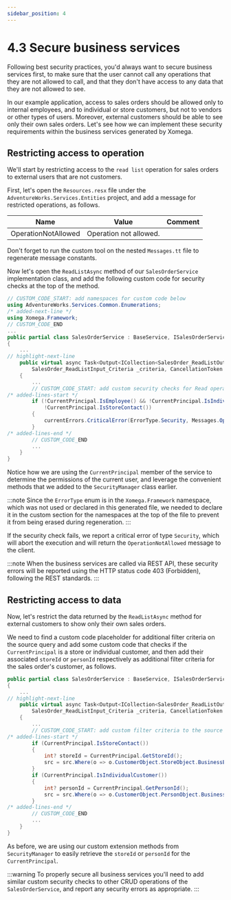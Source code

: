 ```yaml
---
sidebar_position: 4
---
```


# 4.3 Secure business services

Following best security practices, you'd always want to secure business services first, to make sure that the user cannot call any operations that they are not allowed to call, and that they don't have access to any data that they are not allowed to see.

In our example application, access to sales orders should be allowed only to internal employees, and to individual or store customers, but not to vendors or other types of users. Moreover, external customers should be able to see only their own sales orders. Let's see how we can implement these security requirements within the business services generated by Xomega.

## Restricting access to operation

We'll start by restricting access to the `read list` operation for sales orders to external users that are not customers.

First, let's open the `Resources.resx` file under the `AdventureWorks.Services.Entities` project, and add a message for restricted operations, as follows.

|Name|Value|Comment|
| -- | --- | ----- |
|OperationNotAllowed|Operation not allowed.||

Don't forget to run the custom tool on the nested `Messages.tt` file to regenerate message constants.

Now let's open the `ReadListAsync` method of our `SalesOrderService` implementation class, and add the following custom code for security checks at the top of the method.

```cs title="SalesOrderService.cs"
// CUSTOM_CODE_START: add namespaces for custom code below
using AdventureWorks.Services.Common.Enumerations;
/* added-next-line */
using Xomega.Framework;
// CUSTOM_CODE_END
...
public partial class SalesOrderService : BaseService, ISalesOrderService
{
    ...
// highlight-next-line
    public virtual async Task<Output<ICollection<SalesOrder_ReadListOutput>>> ReadListAsync(
        SalesOrder_ReadListInput_Criteria _criteria, CancellationToken token = default)
    {
        ...
        // CUSTOM_CODE_START: add custom security checks for Read operation below
/* added-lines-start */
        if (!CurrentPrincipal.IsEmployee() && !CurrentPrincipal.IsIndividualCustomer() &&
            !CurrentPrincipal.IsStoreContact())
        {
            currentErrors.CriticalError(ErrorType.Security, Messages.OperationNotAllowed);
        }
/* added-lines-end */
        // CUSTOM_CODE_END
        ...
    }
}
```

Notice how we are using the `CurrentPrincipal` member of the service to determine the permissions of the current user, and leverage the convenient methods that we added to the `SecurityManager` class earlier.

:::note
Since the `ErrorType` enum is in the `Xomega.Framework` namespace, which was not used or declared in this generated file, we needed to declare it in the custom section for the namespaces at the top of the file to prevent it from being erased during regeneration.
:::

If the security check fails, we report a critical error of type `Security`, which will abort the execution and will return the `OperationNotAllowed` message to the client.

:::note
When the business services are called via REST API, these security errors will be reported using the HTTP status code 403 (Forbidden), following the REST standards.
:::

## Restricting access to data

Now, let's restrict the data returned by the `ReadListAsync` method for external customers to show only their own sales orders.

We need to find a custom code placeholder for additional filter criteria on the source query and add some custom code that checks if the `CurrentPrincipal` is a store or individual customer, and then add their associated `storeId` or `personId` respectively as additional filter criteria for the sales order's customer, as follows.

```cs
public partial class SalesOrderService : BaseService, ISalesOrderService
{
    ...
// highlight-next-line
    public virtual async Task<Output<ICollection<SalesOrder_ReadListOutput>>> ReadListAsync(
        SalesOrder_ReadListInput_Criteria _criteria, CancellationToken token = default)
    {
        ...
        // CUSTOM_CODE_START: add custom filter criteria to the source query for ReadList operation below
/* added-lines-start */
        if (CurrentPrincipal.IsStoreContact())
        {
            int? storeId = CurrentPrincipal.GetStoreId();
            src = src.Where(o => o.CustomerObject.StoreObject.BusinessEntityId == storeId);
        }
        if (CurrentPrincipal.IsIndividualCustomer())
        {
            int? personId = CurrentPrincipal.GetPersonId();
            src = src.Where(o => o.CustomerObject.PersonObject.BusinessEntityId == personId);
        }
/* added-lines-end */
        // CUSTOM_CODE_END
        ...
    }
}
```

As before, we are using our custom extension methods from `SecurityManager` to easily retrieve the `storeId` or `personId` for the `CurrentPrincipal`.

:::warning
To properly secure all business services you'll need to add similar custom security checks to other CRUD operations of the `SalesOrderService`, and report any security errors as appropriate.
:::